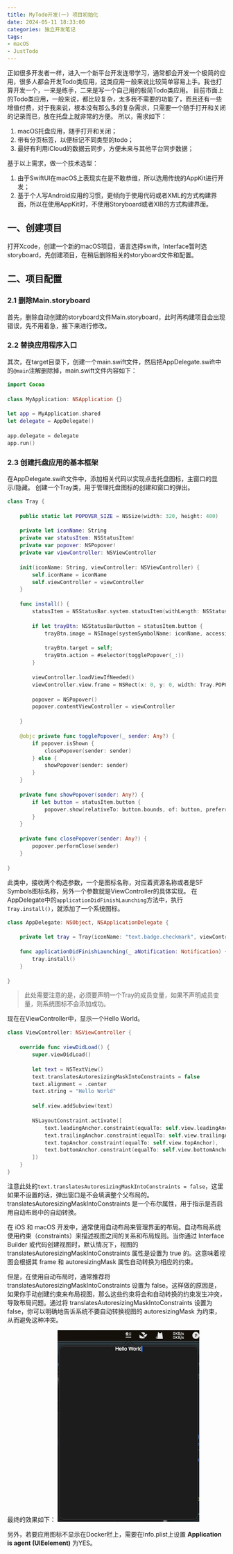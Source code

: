 ```yaml
---
title: MyTodo开发(一) 项目初始化
date: 2024-05-11 18:33:00
categories: 独立开发笔记
tags:
- macOS
- JustTodo
---
```


正如很多开发者一样，进入一个新平台开发连带学习，通常都会开发一个极简的应用，很多人都会开发Todo类应用，这类应用一般来说比较简单容易上手。我也打算开发一个，一来是练手，二来是写一个自己用的极简Todo类应用。
目前市面上的Todo类应用，一般来说，都比较复杂，太多我不需要的功能了，而且还有一些增值付费，对于我来说，根本没有那么多的复杂需求，只需要一个随手打开和关闭的记录而已，放在托盘上就非常的方便。
所以，需求如下：
1. macOS托盘应用，随手打开和关闭；
2. 带有分页标签，以便标记不同类型的todo；
3. 最好有利用iCloud的数据云同步，方便未来与其他平台同步数据；

基于以上需求，做一个技术选型：
1. 由于SwiftUI在macOS上表现实在是不敢恭维，所以选用传统的AppKit进行开发；
2. 基于个人写Android应用的习惯，更倾向于使用代码或者XML的方式构建界面，所以在使用AppKit时，不使用Storyboard或者XIB的方式构建界面。

## 一、创建项目
打开Xcode，创建一个新的macOS项目，语言选择swift，Interface暂时选storyboard，先创建项目，在稍后删除相关的storyboard文件和配置。

## 二、项目配置

### 2.1 删除Main.storyboard
首先，删除自动创建的storyboard文件Main.storyboard，此时再构建项目会出现错误，先不用着急，接下来进行修改。

### 2.2 替换应用程序入口
其次，在target目录下，创建一个main.swift文件，然后把AppDelegate.swift中的`@main`注解删除掉，main.swift文件内容如下：
```swift
import Cocoa

class MyApplication: NSApplication {}

let app = MyApplication.shared
let delegate = AppDelegate()

app.delegate = delegate
app.run()
```

### 2.3 创建托盘应用的基本框架
在AppDelegate.swift文件中，添加相关代码以实现点击托盘图标，主窗口的显示/隐藏。
创建一个Tray类，用于管理托盘图标的创建和窗口的弹出。
```swift
class Tray {
    
    public static let POPOVER_SIZE = NSSize(width: 320, height: 400)
    
    private let iconName: String
    private var statusItem: NSStatusItem!
    private var popover: NSPopover!
    private var viewController: NSViewController
    
    init(iconName: String, viewController: NSViewController) {
        self.iconName = iconName
        self.viewController = viewController
    }
    
    func install() {
        statusItem = NSStatusBar.system.statusItem(withLength: NSStatusItem.variableLength)
        
        if let trayBtn: NSStatusBarButton = statusItem.button {
            trayBtn.image = NSImage(systemSymbolName: iconName, accessibilityDescription: nil)
            
            trayBtn.target = self;
            trayBtn.action = #selector(togglePopover(_:))
        }
        
        viewController.loadViewIfNeeded()
        viewController.view.frame = NSRect(x: 0, y: 0, width: Tray.POPOVER_SIZE.width, height: Tray.POPOVER_SIZE.height)
        
        popover = NSPopover()
        popover.contentViewController = viewController
        
    }
    
    @objc private func togglePopover(_ sender: Any?) {
        if popover.isShown {
            closePopover(sender: sender)
        } else {
            showPopover(sender: sender)
        }
    }

    private func showPopover(sender: Any?) {
        if let button = statusItem.button {
            popover.show(relativeTo: button.bounds, of: button, preferredEdge: NSRectEdge.minY)
        }
    }

    private func closePopover(sender: Any?) {
        popover.performClose(sender)
    }
    
}
```
此类中，接收两个构造参数，一个是图标名称，对应着资源名称或者是SF Symbols图标名称，另外一个参数就是ViewController的具体实现。
在AppDelegate中的`applicationDidFinishLaunching`方法中，执行`Tray.install()`，就添加了一个系统图标。
```swift
class AppDelegate: NSObject, NSApplicationDelegate {
    
    private let tray = Tray(iconName: "text.badge.checkmark", viewController: ViewController())
    
    func applicationDidFinishLaunching(_ aNotification: Notification) {
        tray.install()
    }
    
}
```
> 此处需要注意的是，必须要声明一个Tray的成员变量，如果不声明成员变量，则系统图标不会添加成功。

现在在ViewController中，显示一个Hello World。
```swift
class ViewController: NSViewController {

    override func viewDidLoad() {
        super.viewDidLoad()

        let text = NSTextView()
        text.translatesAutoresizingMaskIntoConstraints = false
        text.alignment = .center
        text.string = "Hello World"
        
        self.view.addSubview(text)
        
        NSLayoutConstraint.activate([
            text.leadingAnchor.constraint(equalTo: self.view.leadingAnchor),
            text.trailingAnchor.constraint(equalTo: self.view.trailingAnchor),
            text.topAnchor.constraint(equalTo: self.view.topAnchor),
            text.bottomAnchor.constraint(equalTo: self.view.bottomAnchor)
        ])
    }
}
```
注意此处的`text.translatesAutoresizingMaskIntoConstraints = false`，这里如果不设置的话，弹出窗口是不会填满整个父布局的。
translatesAutoresizingMaskIntoConstraints 是一个布尔属性，用于指示是否启用自动布局中的自动转换。

在 iOS 和 macOS 开发中，通常使用自动布局来管理界面的布局。自动布局系统使用约束（constraints）来描述视图之间的关系和布局规则。当你通过 Interface Builder 或代码创建视图时，默认情况下，视图的 translatesAutoresizingMaskIntoConstraints 属性是设置为 true 的。这意味着视图会根据其 frame 和 autoresizingMask 属性自动转换为相应的约束。

但是，在使用自动布局时，通常推荐将 translatesAutoresizingMaskIntoConstraints 设置为 false。这样做的原因是，如果你手动创建约束来布局视图，那么这些约束将会和自动转换的约束发生冲突，导致布局问题。通过将 translatesAutoresizingMaskIntoConstraints 设置为 false，你可以明确地告诉系统不要自动转换视图的 autoresizingMask 为约束，从而避免这种冲突。

最终的效果如下：
![tray_app_hello_world](../images/tray_app_hello_world.png)

另外，若要应用图标不显示在Docker栏上，需要在Info.plist上设置 **Application is agent (UIEelement)** 为YES。